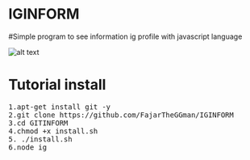# IGINFORM
#Simple program to see information ig profile with javascript language

![alt text](https://github.com/FajarTheGGman/IGINFORM/blob/master/.image/32323.PNG)

# Tutorial install
<pre>
1.apt-get install git -y
2.git clone https://github.com/FajarTheGGman/IGINFORM
3.cd GITINFORM
4.chmod +x install.sh
5. ./install.sh
6.node ig
</pre>
